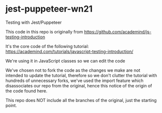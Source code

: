 # jest-puppeteer-wn21
Testing with Jest/Puppeteer

This code in this repo is originally from 
https://github.com/academind/js-testing-introduction

It's the core code of the following tutorial:
https://academind.com/tutorials/javascript-testing-introduction/

We're using it in JavaScript classes so we can edit the code

We've chosen not to fork the code as the changes we make are not intended to 
update the tutorial, therefore so we don't clutter the tutorial with hundreds of 
unnecessary forks, we've used the import feature which disassociates our repo from 
the original, hence this notice of the origin of the code found here.

This repo does NOT include all the branches of the original, just the starting point.